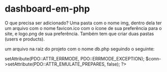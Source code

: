 # dashboard-em-php

O que precisa ser adicionado?
Uma pasta com o nome img, dentro dela ter um arquivo com o nome favicon.ico com o ícone de sua preferência para o site, e logo.png de sua preferência. Também tem que criar duas pastas (users e products).

um arquivo na raiz do projeto com o nome db.php seguindo o seguinte:
<?php

    $db_name = "nome-do-schema";
    $db_host = "localhost";
    $db_user = "root";
    $db_pass = "";

    $conn = new PDO("mysql:dbname=". $db_name . ";host=". $db_host, $db_user, $db_pass);

    // erros PDO
    $conn->setAttribute(PDO::ATTR_ERRMODE, PDO::ERRMODE_EXCEPTION);
    $conn->setAttribute(PDO::ATTR_EMULATE_PREPARES, false);

?>
